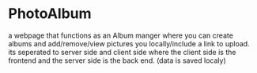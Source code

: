 # PhotoAlbum
a webpage that functions as an Album manger where you can create albums and add/remove/view pictures you locally/include a link to upload.
its seperated to server side and client side where the client side is the frontend and the server side is the back end. (data is saved localy)


